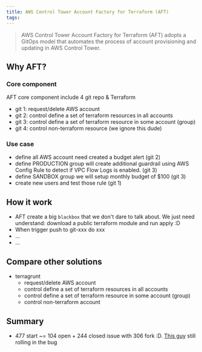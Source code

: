```yaml
---
title: AWS Control Tower Account Factory for Terraform (AFT)
tags:
---
```

> AWS Control Tower Account Factory for Terraform (AFT) adopts a GitOps model that automates the process of account provisioning and updating in AWS Control Tower.

## Why AFT?
### Core component
AFT core component include 4 git repo & Terraform
- git 1: request/delete AWS account
- git 2: control define a set of terraform resources in all accounts
- git 3: control define a set of terraform resource in some account (group)
- git 4: control non-terraform resource (we ignore this dude)

### Use case
- define all AWS account need created a budget alert (git 2)
- define PRODUCTION group will create additional guardrail using AWS Config Rule to detect if VPC Flow Logs is enabled. (git 3)
- define SANDBOX group we will setup monthly budget of $100 (git 3)
- create new users and test those rule (git 1)

## How it work
- AFT create a big `blackbox` that we don't dare to talk about. We just need understand: download a public terraform module and run apply :D
- When trigger push to git-xxx do xxx
- ...
- ...

## Compare other solutions
- terragrunt
  - request/delete AWS account
  - control define a set of terraform resources in all accounts
  - control define a set of terraform resource in some account (group)
  - control non-terraform account

## Summary
- 477 start ~= 104 open + 244 closed issue with 306 fork :D. [This guy](github.com/aws-ia/terraform-aws-control_tower_account_factory) still rolling in the bug